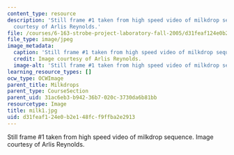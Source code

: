 ```yaml
---
content_type: resource
description: 'Still frame #1 taken from high speed video of milkdrop sequence. Image
  courtesy of Arlis Reynolds.'
file: /courses/6-163-strobe-project-laboratory-fall-2005/d31feaf124e0b2e148fcf9ffba2e2913_milk1.jpg
file_type: image/jpeg
image_metadata:
  caption: 'Still frame #1 taken from high speed video of milkdrop sequence.'
  credit: Image courtesy of Arlis Reynolds.
  image-alt: 'Still frame #1 taken from high speed video of milkdrop sequence.'
learning_resource_types: []
ocw_type: OCWImage
parent_title: Milkdrops
parent_type: CourseSection
parent_uid: 31ac6eb3-b942-36b7-020c-3730da6b81bb
resourcetype: Image
title: milk1.jpg
uid: d31feaf1-24e0-b2e1-48fc-f9ffba2e2913
---
```

Still frame #1 taken from high speed video of milkdrop sequence. Image courtesy of Arlis Reynolds.

